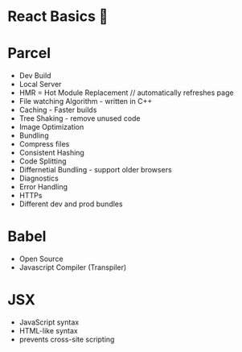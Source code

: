 # React Basics 🚀


# Parcel 
- Dev Build 
- Local Server
- HMR = Hot Module Replacement // automatically refreshes page
- File watching Algorithm - written in C++
- Caching - Faster builds
- Tree Shaking - remove unused code
- Image Optimization
- Bundling
- Compress files 
- Consistent Hashing
- Code Splitting
- Differnetial Bundling - support older browsers
- Diagnostics 
- Error Handling
- HTTPs
- Different dev and prod bundles

# Babel
- Open Source
- Javascript Compiler (Transpiler)

# JSX
- JavaScript syntax 
- HTML-like syntax
- prevents cross-site scripting